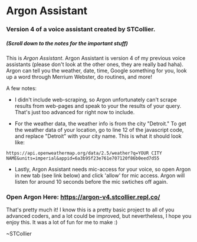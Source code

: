 # Argon Assistant

### Version 4 of a voice assistant created by STCollier.

##### (Scroll down to the notes for the important stuff)


This is _Argon Assistant_. Argon Assistant is version 4 of my previous voice assistants (please don't look at the other ones, they are really bad haha). Argon can tell you the weather, date, time, Google something for you, look up a word through Merrium Webster, do routines, and more!


A few notes:

* I didn't include web-scraping, so Argon unfortunately can't scrape results from web-pages and speak to your the results of your query. That's just too advanced for right now to include.

* For the weather data, the weather info is from the city "Detroit." To get the weather data of your location, go to line 12 of the javascript code, and replace "Detroit" with your city name. 
This is what it should look like: 

`https://api.openweathermap.org/data/2.5/weather?q=YOUR CITY NAME&units=imperial&appid=6a3b95f23e761e707120f86b0eed7d55`

* Lastly, Argon Assistant needs mic-access for your voice, so open Argon in new tab (see link below) and click 'allow' for mic access. Argon will listen for around 10 seconds before the mic swtiches off again. 

### Open Argon Here: https://argon-v4.stcollier.repl.co/

That's pretty much it! I know this is a pretty basic project to all of you advanced coders, and a lot could be improved, but nevertheless, I hope you enjoy this. It was a lot of fun for me to make :)


~STCollier

